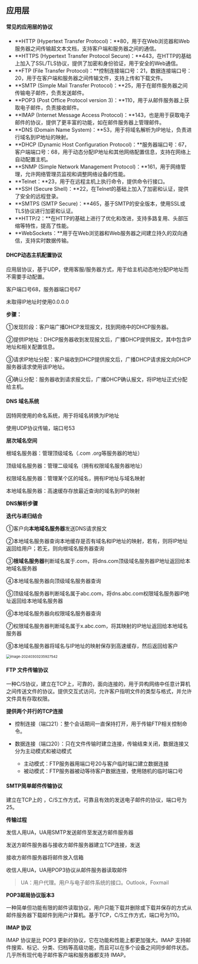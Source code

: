 ## 应用层

#### **常见的应用层的协议**

- **HTTP (Hypertext Transfer Protocol)：**80，用于在Web浏览器和Web服务器之间传输超文本文档，支持客户端和服务器之间的通信。
- **HTTPS (Hypertext Transfer Protocol Secure)：**443，在HTTP的基础上加入了SSL/TLS协议，提供了加密和身份验证，用于安全的Web通信。
- **FTP (File Transfer Protocol)：**控制连接端口号：21，数据连接端口号：20，用于在客户端和服务器之间传输文件，支持上传和下载文件。
- **SMTP (Simple Mail Transfer Protocol)：**25，用于在邮件服务器之间传输电子邮件，负责发送邮件。
- **POP3 (Post Office Protocol version 3)：**110，用于从邮件服务器上获取电子邮件，负责接收邮件。
- **IMAP (Internet Message Access Protocol)：**143，也是用于获取电子邮件的协议，提供了更丰富的功能，如在邮件服务器上管理邮件。
- **DNS (Domain Name System)：**53，用于将域名解析为IP地址，负责进行域名到IP地址的映射。
- **DHCP (Dynamic Host Configuration Protocol)：**服务器端口号：67，客户端端口号：68，用于动态分配IP地址和其他网络配置信息，支持在网络上自动配置主机。
- **SNMP (Simple Network Management Protocol)：**161，用于网络管理，允许网络管理员监视和调整网络设备的性能。
- **Telnet：**23，用于在远程主机上执行命令，提供命令行接口。
- **SSH (Secure Shell)：**22，在Telnet的基础上加入了加密和认证，提供了安全的远程登录。
- **SMTPS (SMTP Secure)：**465，基于SMTP的安全版本，使用SSL或TLS协议进行加密和认证。
- **HTTP/2：**在HTTP的基础上进行了优化和改进，支持多路复用、头部压缩等特性，提高了性能。
- **WebSockets：**用于在Web浏览器和Web服务器之间建立持久的双向通信，支持实时数据传输。



#### **DHCP动态主机配置协议**

应用层协议，基于UDP，使用客服/服务器方式，用于给主机动态地分配IP地址而不需要手动配置。

客户端口号68，服务器端口号67

未取得IP地址时使用0.0.0.0

**步骤：**

①发现阶段：客户端广播DHCP发现报文，找到网络中的DHCP服务器。

②提供IP地址：DHCP服务器收到发现报文后，广播DHCP提供报文，其中包含IP地址和相关配置信息。

③请求IP地址分配：客户端收到DHCP提供报文后，广播DHCP请求报文向DHCP服务器请求使用该IP地址。

④确认分配：服务器收到请求报文后，广播DHCP确认报文，将IP地址正式分配给主机。





#### **DNS 域名系统**

因特网使用的命名系统，用于将域名转换为IP地址

使用UDP协议传输，端口号53

**层次域名空间**

根域名服务器：管理顶级域名（.com .org等服务器的地址）

顶级域名服务器：管理二级域名（拥有权限域名服务器地址）

权限域名服务器：管理某个区的域名，拥有IP地址与域名映射

本地域名服务器：高速缓存存放最近查询的域名到IP的映射

**DNS解析步骤**

**迭代与递归结合**

①客户向**本地域名服务器**发送DNS请求报文

②本地域名服务器查询本地缓存是否有域名和IP地址的映射，若有，则将IP地址返回给用户；若无，则向根域名服务器查询

③**根域名服务器**判断域名属于.com，将dns.com顶级域名服务器IP地址返回给本地域名服务器

④本地域名服务器向顶级域名服务器查询

⑤顶级域名服务器判断域名属于abc.com，将dns.abc.com权限域名服务器IP地址返回给本地域名服务器

⑥本地域名服务器向权限域名服务器查询

⑦权限域名服务器判断域名属于x.abc.com，将其映射的IP地址返回给本地域名服务器

⑧本地域名服务器将域名与IP地址的映射保存到高速缓存，然后返回给客户

<img src="https://palepics.oss-cn-guangzhou.aliyuncs.com/img/image-20240303235927542.png" alt="image-20240303235927542" style="zoom:67%;" />





#### **FTP 文件传输协议**

一种C/S协议，建立在TCP上，可靠的，面向连接的，用于异构网络中任意计算机之间传送文件的协议。提供交互式访问，允许客户指明文件的类型与格式，并允许文件具有存取权限。

**提供两个并行的TCP连接**

- 控制连接（端口21）：整个会话期间一直保持打开，用于传输FTP相关控制命令。

- 数据连接（端口20）：只在文件传输时建立连接，传输结束关闭，数据连接又分为主动模式和被动模式
  - 主动模式：FTP服务器用端口号20与客户临时端口建立数据连接
  - 被动模式：FTP服务器被动等待客户数据连接，使用随机的临时端口号

  





#### **SMTP简单邮件传输协议**

建立在TCP上的 ，C/S工作方式，可靠且有效的发送电子邮件的协议，端口号为25。

**传输过程**

发信人用UA，UA用SMTP发送邮件至发送方邮件服务器

发送方邮件服务器与接收方邮件服务器建立TCP连接，发送

接收方邮件服务器将邮件放入信箱

收信人用UA，UA用POP3协议从邮件服务器读取邮件

> UA：用户代理。用户与电子邮件系统的接口。Outlook，Foxmail



**POP3邮局协议版本3**

一种简单但功能有限的邮件读取协议，用户只能下载并删除或下载并保存的方式从邮件服务器下载邮件到用户计算机。基于TCP，C/S工作方式，端口号为110。

**IMAP 协议**

IMAP 协议是比 POP3 更新的协议，它在功能和性能上都更加强大。IMAP 支持邮件搜索、标记、分类、归档等高级功能，而且可以在多个设备之间同步邮件状态。几乎所有现代电子邮件客户端和服务器都支持 IMAP。





















